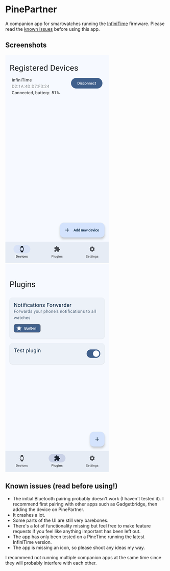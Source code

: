 # PinePartner

A companion app for smartwatches running the [InfiniTime](https://github.com/InfiniTimeOrg/InfiniTime) firmware. Please read the [known issues](#known-issues-read-before-using) before using this app.

## Screenshots

![](https://raw.githubusercontent.com/pipe01/PinePartner/master/screenshots/devices.png) ![](https://raw.githubusercontent.com/pipe01/PinePartner/master/screenshots/plugins.png)

## Known issues (read before using!)

* The initial Bluetooth pairing probably doesn't work (I haven't tested it). I recommend first pairing with other apps such as Gadgetbridge, then adding the device on PinePartner.
* It crashes a lot.
* Some parts of the UI are still very barebones.
* There's a lot of functionality missing but feel free to make feature requests if you feel like anything important has been left out.
* The app has only been tested on a PineTime running the latest InfiniTime version.
* The app is missing an icon, so please shoot any ideas my way.

I recommend not running multiple companion apps at the same time since they will probably interfere with each other.
